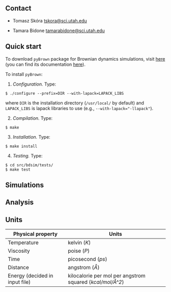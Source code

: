 ## Contact

* Tomasz Skóra [tskora@sci.utah.edu](mailto:tskora@sci.utah.edu)

* Tamara Bidone [tamarabidone@sci.utah.edu](mailto:tamarabidone@sci.utah.edu)

## Quick start

To download ``pyBrown`` package for Brownian dynamics simulations, visit [here](https://github.com/tskora/pyBrown) (you can find its documentation [here](https://tskora.github.io/pyBrown)).

To install ``pyBrown``:
1. *Configuration.* Type:
```shell
$ ./configure --prefix=DIR --with-lapack=LAPACK_LIBS
```
where ``DIR`` is the installation directory (``/usr/local/`` by default) and ``LAPACK_LIBS`` is lapack libraries to use (e.g., ``--with-lapack="-llapack"``).

2. *Compilation.* Type:
```shell
$ make
```

3. *Installation.* Type:
```shell
$ make install
```

4. *Testing.* Type:
```shell
$ cd src/bdsim/tests/
$ make test
```

## Simulations

## Analysis

## Units

| Physical property | Units |
|---|---|
| Temperature | kelvin (*K*) |
| Viscosity | poise (*P*) |
| Time | picosecond (*ps*) |
| Distance | angstrom (*Å*) |
| Energy (decided in input file) | kilocalorie per mol per angstrom squared (*kcal/mol/Å^2*) |

